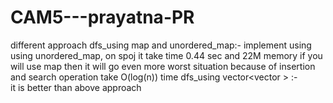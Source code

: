 # CAM5---prayatna-PR
different approach
dfs_using map and unordered_map:- 
       implement using using unordered_map, on spoj it take  time 0.44 sec and 22M memory 
       if you will use map then it will go even more worst situation because of insertion          and search operation take O(log(n)) time
dfs_using vector<vector<int> > :-       
       it is better than above approach 

